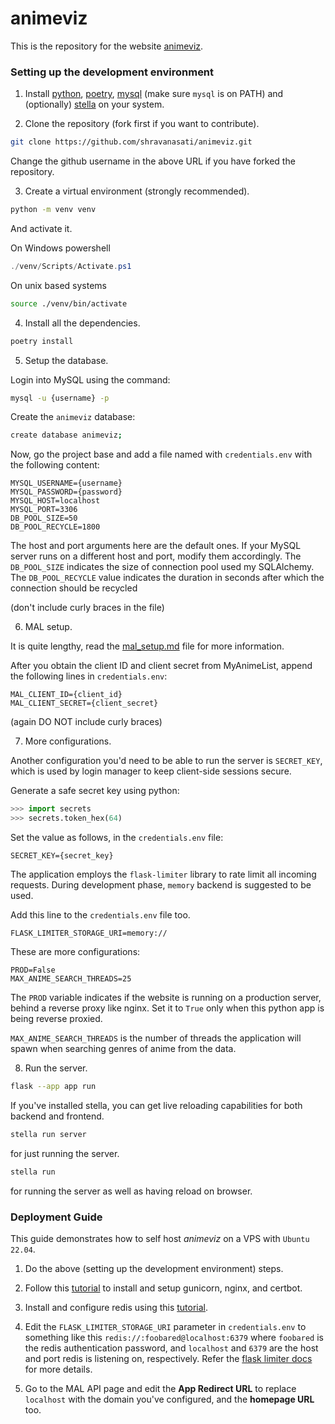 # animeviz

This is the repository for the website [animeviz](https://animeviz.ninja). 


### Setting up the development environment

1. Install [python](https://python.org), [poetry](https://python-poetry.org/), [mysql](https://www.mysql.com/products/community/) (make sure `mysql` is on PATH) and (optionally) [stella](https://github.com/shravanasati/stellapy) on your system.

2. Clone the repository (fork first if you want to contribute).

```sh
git clone https://github.com/shravanasati/animeviz.git
```

Change the github username in the above URL if you have forked the repository.

3. Create a virtual environment (strongly recommended). 

```sh
python -m venv venv
```

And activate it.

On Windows powershell
```powershell
./venv/Scripts/Activate.ps1
```

On unix based systems
```sh
source ./venv/bin/activate
```

4. Install all the dependencies.

```sh
poetry install
```

5. Setup the database.

Login into MySQL using the command:
```sh
mysql -u {username} -p
```

Create the `animeviz` database:
```sh
create database animeviz;
```

Now, go the project base and add a file named with `credentials.env` with the following content:

```
MYSQL_USERNAME={username}
MYSQL_PASSWORD={password}
MYSQL_HOST=localhost
MYSQL_PORT=3306
DB_POOL_SIZE=50
DB_POOL_RECYCLE=1800
```

The host and port arguments here are the default ones. If your MySQL server runs on a different host and port, modify them accordingly. The `DB_POOL_SIZE` indicates the size of connection pool used my SQLAlchemy. The `DB_POOL_RECYCLE` value indicates the duration in seconds after which the connection should be recycled

(don't include curly braces in the file)


6. MAL setup.

It is quite lengthy, read the [mal_setup.md](./mal_setup.md) file for more information.

After you obtain the client ID and client secret from MyAnimeList, append the following lines in `credentials.env`:

```
MAL_CLIENT_ID={client_id}
MAL_CLIENT_SECRET={client_secret}
```

(again DO NOT include curly braces)

7. More configurations.

Another configuration you'd need to be able to run the server is `SECRET_KEY`, which is used by login manager to keep client-side sessions secure.

Generate a safe secret key using python:
```py
>>> import secrets
>>> secrets.token_hex(64)
```

Set the value as follows, in the `credentials.env` file:
```
SECRET_KEY={secret_key}
```

The application employs the `flask-limiter` library to rate limit all incoming requests. During development phase, `memory` backend is suggested to be used.

Add this line to the `credentials.env` file too.
```
FLASK_LIMITER_STORAGE_URI=memory://
```

These are more configurations:
```
PROD=False
MAX_ANIME_SEARCH_THREADS=25
```

The `PROD` variable indicates if the website is running on a production server, behind a reverse proxy like nginx. Set it to `True` only when this python app is being reverse proxied.

`MAX_ANIME_SEARCH_THREADS` is the number of threads the application will spawn when searching genres of anime from the data. 

8. Run the server.

```sh
flask --app app run
```

If you've installed stella, you can get live reloading capabilities for both backend and frontend.

```sh
stella run server
```
for just running the server.

```sh
stella run
```
for running the server as well as having reload on browser.


### Deployment Guide

This guide demonstrates how to self host *animeviz* on a VPS with `Ubuntu 22.04`.

1. Do the above (setting up the development environment) steps.

2. Follow this [tutorial](https://www.digitalocean.com/community/tutorials/how-to-serve-flask-applications-with-gunicorn-and-nginx-on-ubuntu-22-04) to install and setup gunicorn, nginx, and certbot.

3. Install and configure redis using this [tutorial](https://www.digitalocean.com/community/tutorials/how-to-install-and-secure-redis-on-ubuntu-22-04).

4. Edit the `FLASK_LIMITER_STORAGE_URI` parameter in `credentials.env` to something like this `redis://:foobared@localhost:6379` where `foobared` is the redis authentication password, and `localhost` and `6379` are the host and port redis is listening on, respectively. Refer the [flask limiter docs](https://limits.readthedocs.io/en/stable/storage.html#storage-scheme) for more details.

5. Go to the MAL API page and edit the **App Redirect URL** to replace `localhost` with the domain you've configured, and the **homepage URL** too.
